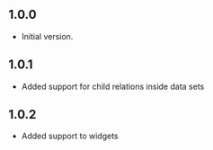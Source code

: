 ## 1.0.0

- Initial version.



## 1.0.1

- Added support for child relations inside data sets

## 1.0.2

- Added support to widgets

